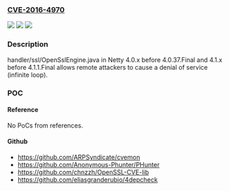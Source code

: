 ### [CVE-2016-4970](https://cve.mitre.org/cgi-bin/cvename.cgi?name=CVE-2016-4970)
![](https://img.shields.io/static/v1?label=Product&message=n%2Fa&color=blue)
![](https://img.shields.io/static/v1?label=Version&message=n%2Fa&color=blue)
![](https://img.shields.io/static/v1?label=Vulnerability&message=n%2Fa&color=brighgreen)

### Description

handler/ssl/OpenSslEngine.java in Netty 4.0.x before 4.0.37.Final and 4.1.x before 4.1.1.Final allows remote attackers to cause a denial of service (infinite loop).

### POC

#### Reference
No PoCs from references.

#### Github
- https://github.com/ARPSyndicate/cvemon
- https://github.com/Anonymous-Phunter/PHunter
- https://github.com/chnzzh/OpenSSL-CVE-lib
- https://github.com/eliasgranderubio/4depcheck

